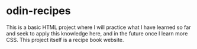 # odin-recipes
This is a basic HTML project where I will practice what I have learned so far and seek to apply this knowledge here, and in the future once I learn more CSS. This project itself is a recipe book website.